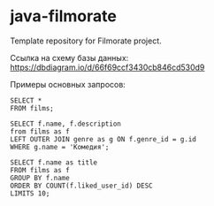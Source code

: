# java-filmorate
Template repository for Filmorate project.

Ссылка на схему базы данных: https://dbdiagram.io/d/66f69ccf3430cb846cd530d9

Примеры основных запросов: 

```
SELECT * 
FROM films;

SELECT f.name, f.description
from films as f 
LEFT OUTER JOIN genre as g ON f.genre_id = g.id
WHERE g.name = 'Комедия';

SELECT f.name as title
FROM films as f 
GROUP BY f.name
ORDER BY COUNT(f.liked_user_id) DESC
LIMITS 10;
```